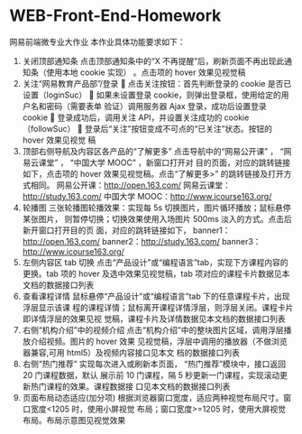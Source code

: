 # WEB-Front-End-Homework
网易前端微专业大作业
本作业具体功能要求如下：
1.  关闭顶部通知条
点击顶部通知条中的“X 不再提醒”后，刷新页面不再出现此通知条（使用本地
cookie 实现） 。点击项的 hover 效果见视觉稿
2.  关注“网易教育产品部”/登录
 点击关注按钮：首先判断登录的 cookie 是否已设置（loginSuc）
 如果未设置登录 cookie，则弹出登录框，使用给定的用户名和密码（需要表单
验证）调用服务器 Ajax 登录，成功后设置登录 cookie
 登录成功后，调用关注 API，并设置关注成功的 cookie（followSuc）
 登录后“关注”按钮变成不可点的“已关注”状态。按钮的 hover 效果见视觉
稿
3.  顶部右侧导航及内容区各产品的“了解更多”
点击导航中的“网易公开课” ， “网易云课堂” ， “中国大学 MOOC” ，新窗口打开对
目的页面，对应的跳转链接如下，点击项的 hover 效果见视觉稿。点击“了解更多>”
的跳转链接及打开方式相同。
网易公开课：http://open.163.com/
网易云课堂：http://study.163.com/
中国大学 MOOC：http://www.icourse163.org/
4.  轮播图
三张轮播图轮播效果：实现每 5s 切换图片，图片循环播放；鼠标悬停某张图片，
则暂停切换；切换效果使用入场图片 500ms 淡入的方式。点击后新开窗口打开目的页
面，对应的跳转链接如下，
banner1：http://open.163.com/
banner2：http://study.163.com/
banner3：http://www.icourse163.org/
5.  左侧内容区 tab 切换
点击“产品设计”或“编程语言”tab，实现下方课程内容的更换。tab 项的 hover
及选中效果见视觉稿，tab 项对应的课程卡片数据见本文档的数据接口列表
6.  查看课程详情
鼠标悬停“产品设计”或“编程语言”tab 下的任意课程卡片，出现浮层显示该课
程的课程详情；鼠标离开课程详情浮层，则浮层关闭。课程卡片即详情浮层的效果见视
觉稿，课程卡片及详情数据见本文档的数据接口列表
7.  右侧“机构介绍”中的视频介绍
点击“机构介绍”中的整块图片区域，调用浮层播放介绍视频。图片的 hover 效果
见视觉稿，浮层中调用的播放器（不做浏览器兼容,可用 html5）及视频内容接口见本文
档的数据接口列表
8.  右侧“热门推荐”
实现每次进入或刷新本页面， “热门推荐”模块中，接口返回 20 门课程数据，默认
展示前 10 门课程，隔 5 秒更新一门课程，实现滚动更新热门课程的效果。课程数据接
口见本文档的数据接口列表
9.  页面布局动态适应(加分项)
根据浏览器窗口宽度，适应两种视觉布局尺寸。窗口宽度<1205 时，使用小屏视觉
布局；窗口宽度>=1205 时，使用大屏视觉布局。布局示意图见视觉效果
